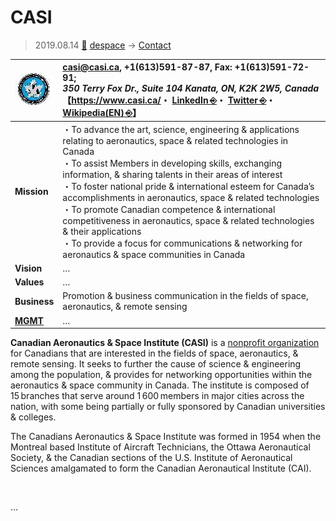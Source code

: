 # CASI
> 2019.08.14 [🚀](../../index/index.md) [despace](../index.md) → [Contact](../contact.md)

|[![](../f/contact/c/casi_logo1_thumb.webp)](../f/contact/c/casi_logo1.webp)|<casi@casi.ca>, +1(613)591-87-87, Fax: +1(613)591-72-91;<br> *350 Terry Fox Dr., Suite 104 Kanata, ON, K2K 2W5, Canada*<br> 【<https://www.casi.ca/>・ [LinkedIn ⎆](https://www.linkedin.com/company/canadian-aeronautics-and-space-institute/)・ [Twitter ⎆](https://twitter.com/CASInstitute)・ [Wikipedia(EN) ⎆](https://en.wikipedia.org/wiki/Canadian_Aeronautics_and_Space_Institute)】|
|:--|:--|
|**Mission**|・To advance the art, science, engineering & applications relating to aeronautics, space & related technologies in Canada<br> ・To assist Members in developing skills, exchanging information, & sharing talents in their areas of interest<br> ・To foster national pride & international esteem for Canada’s accomplishments in aeronautics, space & related technologies<br> ・To promote Canadian competence & international competitiveness in aeronautics, space & related technologies & their applications<br> ・To provide a focus for communications & networking for aeronautics & space communities in Canada|
|**Vision**|…|
|**Values**|…|
|**Business**|Promotion & business communication in the fields of space, aeronautics, & remote sensing|
|**[MGMT](../mgmt.md)**|…|

**Canadian Aeronautics & Space Institute (CASI)** is a [nonprofit organization](../nonprof_org.md) for Canadians that are interested in the fields of space, aeronautics, & remote sensing. It seeks to further the cause of science & engineering among the population, & provides for networking opportunities within the aeronautics & space community in Canada. The institute is composed of 15 branches that serve around 1 600 members in major cities across the nation, with some being partially or fully sponsored by Canadian universities & colleges.

The Canadians Aeronautics & Space Institute was formed in 1954 when the Montreal based Institute of Aircraft Technicians, the Ottawa Aeronautical Society, & the Canadian sections of the U.S. Institute of Aeronautical Sciences amalgamated to form the Canadian Aeronautical Institute (CAI).

<p style="page-break-after:always"> </p>

…
